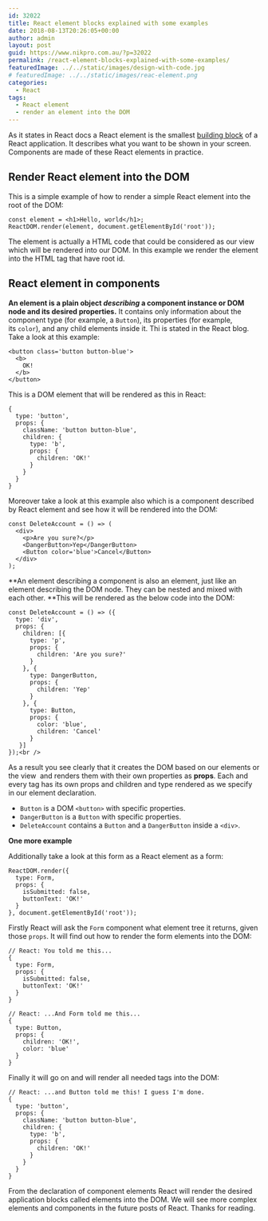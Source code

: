 ```yaml
---
id: 32022
title: React element blocks explained with some examples
date: 2018-08-13T20:26:05+00:00
author: admin
layout: post
guid: https://www.nikpro.com.au/?p=32022
permalink: /react-element-blocks-explained-with-some-examples/
featuredImage: ../../static/images/design-with-code.jpg
# featuredImage: ../../static/images/reac-element.png
categories:
  - React
tags:
  - React element
  - render an element into the DOM
---
```

 

As it states in React docs a React element is the smallest [building block](https://www.nikpro.com.au/react-component-building-blocks-simple-explanation-part-1/) of a React application. It describes what you want to be shown in your screen. Components are made of these React elements in practice.

## Render React element into the DOM

This is a simple example of how to render a simple React element into the root of the DOM:


```
const element = <h1>Hello, world</h1>;
ReactDOM.render(element, document.getElementById('root'));
```


The element is actually a HTML code that could be considered as our view which will be rendered into our DOM. In this example we render the element into the HTML tag that have root id.

## React element in components

**An element is a plain object _describing_ a component instance or DOM node and its desired properties.** It contains only information about the component type (for example, a `Button`), its properties (for example, its `color`), and any child elements inside it. Thi is stated in the React blog. Take a look at this example:


```
<button class='button button-blue'>
  <b>
    OK!
  </b>
</button>
```


This is a DOM element that will be rendered as this in React:


```
{
  type: 'button',
  props: {
    className: 'button button-blue',
    children: {
      type: 'b',
      props: {
        children: 'OK!'
      }
    }
  }
}
```


Moreover take a look at this example also which is a component described by React element and see how it will be rendered into the DOM:


```
const DeleteAccount = () => (
  <div>
    <p>Are you sure?</p>
    <DangerButton>Yep</DangerButton>
    <Button color='blue'>Cancel</Button>
  </div>
);
```


**An element describing a component is also an element, just like an element describing the DOM node. They can be nested and mixed with each other. **This will be rendered as the below code into the DOM:


```
const DeleteAccount = () => ({
  type: 'div',
  props: {
    children: [{
      type: 'p',
      props: {
        children: 'Are you sure?'
      }
    }, {
      type: DangerButton,
      props: {
        children: 'Yep'
      }
    }, {
      type: Button,
      props: {
        color: 'blue',
        children: 'Cancel'
      }
   }]
});<br />
```


As a result you see clearly that it creates the DOM based on our elements or the view  and renders them with their own properties as **props**. Each and every tag has its own props and children and type rendered as we specify in our element declaration.

  * `Button` is a DOM `<button>` with specific properties.
  * `DangerButton` is a `Button` with specific properties.
  * `DeleteAccount` contains a `Button` and a `DangerButton` inside a `<div>`.

**One more example**

Additionally take a look at this form as a React element as a form:


```
ReactDOM.render({
  type: Form,
  props: {
    isSubmitted: false,
    buttonText: 'OK!'
  }
}, document.getElementById('root'));
```


Firstly React will ask the `Form` component what element tree it returns, given those `props`. It will find out how to render the form elements into the DOM:


```
// React: You told me this...
{
  type: Form,
  props: {
    isSubmitted: false,
    buttonText: 'OK!'
  }
}

// React: ...And Form told me this...
{
  type: Button,
  props: {
    children: 'OK!',
    color: 'blue'
  }
}
```


Finally it will go on and will render all needed tags into the DOM:


```
// React: ...and Button told me this! I guess I'm done.
{
  type: 'button',
  props: {
    className: 'button button-blue',
    children: {
      type: 'b',
      props: {
        children: 'OK!'
      }
    }
  }
}
```


From the declaration of component elements React will render the desired application blocks called elements into the DOM. We will see more complex elements and components in the future posts of React. Thanks for reading.